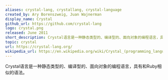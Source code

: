 ```yaml
---
aliases: crystal-lang, crystallang, crystal-language
created_by: Ary Borenszweig, Juan Wajnerman
display_name: Crystal
github_url: https://github.com/crystal-lang
logo: crystal.png
released: June 2011
short_description: Crystal语言是一种静态类型的、编译型的、面向对象的编程语言，具有和Ruby相似的语法。
topic: crystal
url: https://crystal-lang.org/
wikipedia_url: https://en.wikipedia.org/wiki/Crystal_(programming_language)
---
```

Crystal语言是一种静态类型的、编译型的、面向对象的编程语言，具有和Ruby相似的语法。